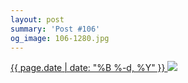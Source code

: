 ```yaml
---
layout: post
summary: 'Post #106'
og_image: 106-1280.jpg
---
```


<p>
 <time>
  <a href="/106">
   {{ page.date | date: "%B %-d, %Y" }}
  </a>
 </time>
 <a href="/106">
  <img data-taken="10/18/2013" sizes="(min-width: 700px) 50vw, calc(100vw - 2rem)" src="{{ site.assets_url }}/106-640.jpg" srcset="{{ site.assets_url }}/106-1280.jpg 1280w, {{ site.assets_url }}/106-960.jpg 960w, {{ site.assets_url }}/106-640.jpg 640w, {{ site.assets_url }}/106-320.jpg 320w"/>
 </a>
</p>
